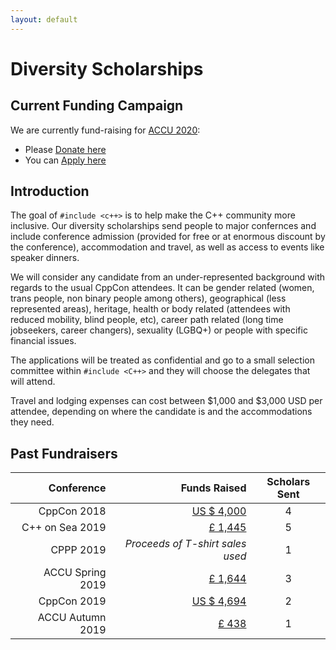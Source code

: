```yaml
---
layout: default
---
```


# Diversity Scholarships

## Current Funding Campaign

We are currently fund-raising for [ACCU 2020](https://conference.accu.org):

* Please [Donate here](https://www.gofundme.com/f/include-scholarships-for-accu-spring-2020)
* You can [Apply here](https://richardchandler590561.typeform.com/to/ruUqBs)

## Introduction

The goal of `#include <c++>` is to help make the C++ community more inclusive. Our diversity scholarships send people to major confernces and include conference admission (provided for free or at enormous discount by the conference), accommodation and travel, as well as access to events like speaker dinners.

We will consider any candidate from an under-represented background with regards to the usual CppCon attendees. It can be gender related (women, trans people, non binary people among others), geographical (less represented areas), heritage, health or body related (attendees with reduced mobility, blind people, etc), career path related (long time jobseekers, career changers), sexuality (LGBQ+) or people with specific financial issues.

The applications will be treated as confidential and go to a small selection committee within `#include <C++>` and they will choose the delegates that will attend.

Travel and lodging expenses can cost between $1,000 and $3,000 USD per attendee, depending on where the candidate is and the accommodations they need.

## Past Fundraisers

| Conference       |                                                                      Funds Raised | Scholars Sent |
|-----------------:|----------------------------------------------------------------------------------:|:-------------:|
|      CppCon 2018 |   [US $ 4,000](https://www.gofundme.com/f/sponsoring-women-cppcon-2018-attendees) |       4       |
|  C++ on Sea 2019 |    [£ 1,445](https://www.gofundme.com/f/cpp-on-sea-diversity-and-support-tickets) |       5       |
|        CPPP 2019 |                                                  *Proceeds of T-shirt sales used* |       1       |
| ACCU Spring 2019 |     [£ 1,644](https://www.gofundme.com/f/includecpp-diversity-conference-tickets) |       3       |
|      CppCon 2019 | [US $ 4,694](https://www.gofundme.com/f/sponsoring-diverse-cppcon-2019-attendees) |       2       |
| ACCU Autumn 2019 |                 [£ 438](https://www.gofundme.com/f/include-accu-autumn-conf-2019) |       1       |

